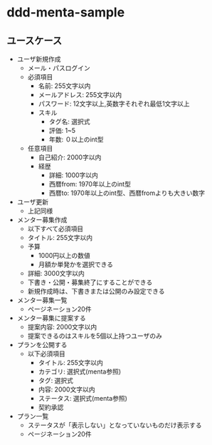 # ddd-menta-sample

## ユースケース

- ユーザ新規作成
    - メール・パスログイン
    - 必須項目
        - 名前: 255文字以内
        - メールアドレス: 255文字以内
        - パスワード: 12文字以上,英数字それぞれ最低1文字以上
        - スキル
            - タグ名: 選択式
            - 評価: 1~5
            - 年数: ０以上のint型
    - 任意項目
        - 自己紹介: 2000字以内
        - 経歴
            - 詳細: 1000字以内
            - 西暦from: 1970年以上のint型
            - 西暦to: 1970年以上のint型、西暦fromよりも大きい数字
- ユーザ更新
    - 上記同様
- メンター募集作成
    - 以下すべて必須項目
    - タイトル: 255文字以内
    - 予算
        - 1000円以上の数値
        - 月額か単発かを選択できる
    - 詳細: 3000文字以内
    - 下書き・公開・募集終了にすることができる
    - 新規作成時は、下書きまたは公開のみ設定できる
- メンター募集一覧
    - ページネーション20件
- メンター募集に提案する
    - 提案内容: 2000文字以内
    - 提案できるのはスキルを5個以上持つユーザのみ
- プランを公開する
    - 以下必須項目
        - タイトル: 255文字以内
        - カテゴリ: 選択式(menta参照)
        - タグ: 選択式
        - 内容: 2000文字以内
        - ステータス: 選択式(menta参照)
        - 契約承認
- プラン一覧
    - ステータスが「表示しない」となっていないものだけ表示する
    - ページネーション20件
